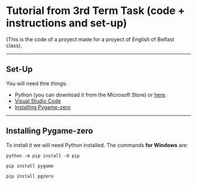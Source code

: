 # Tutorial from 3rd Term Task (code + instructions and set-up)
(This is the code of a proyect made for a proyect of English of Belfast class).

---

## Set-Up

You will need thre things:
 - Python (you can download it from the Microsoft Store) or [here](https://python.org).
 - [Visual Studio Code](https://code.visualstudio.com)
 - [Installing Pygame-zero](#installing-pygame-zero)

---

## Installing Pygame-zero
To install it we will need Python installed. The commands **for Windows** are:

```
python -m pip install -U pip
```

```
pip install pygame
```

```
pip install pgzero
```
